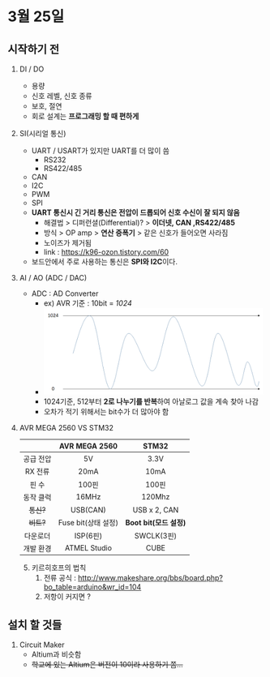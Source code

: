 # 3월 25일

## 시작하기 전
1. DI / DO
    - 용량
    - 신호 레벨, 신호 종류
    - 보호, 절연
    - 회로 설계는 **프로그래밍 할 때 편하게**

2. SI(시리얼 통신)
    - UART / USART가 있지만 UART를 더 많이 씀
        - RS232
        - RS422/485
    - CAN
    - I2C
    - PWM
    - SPI
    - **UART 통신시 긴 거리 통신은 전압이 드롭되어 신호 수신이 잘 되지 않음**
        - 해결법 > 디퍼런셜(Differential)? > **이더넷, CAN ,RS422/485**
        - 방식 > OP amp > **연산 증폭기** > 같은 신호가 들어오면 사라짐
        - 노이즈가 제거됨
        - link : https://k96-ozon.tistory.com/60
    - 보드안에서 주로 사용하는 통신은 **SPI와 I2C**이다.

3. AI / AO (ADC / DAC)
    - ADC : AD Converter
        - ex) AVR 기준 : 10bit = *1024*
        - ![AVR](ANALOG.png)
        - 1024기준, 512부터 **2로 나누기를 반복**하여 아날로그 값을 계속 찾아 나감
        - 오차가 적기 위해서는 bit수가 더 많아야 함

4. AVR MEGA 2560 VS STM32

    |           |    AVR MEGA 2560    |          STM32          |
    | :-------: | :-----------------: | :---------------------: |
    | 공급 전압 |         5V          |          3.3V           |
    |  RX 전류  |        20mA         |          10mA           |
    |   핀 수   |        100핀        |          100핀          |
    | 동작 클럭 |        16MHz        |         120Mhz          |
    | ~~통신?~~ |      USB(CAN)       |      USB x 2, CAN       |
    | ~~비트?~~ | Fuse bit(상태 설정) | **Boot bit(모드 설정)** |
    | 다운로더  |      ISP(6핀)       |       SWCLK(3핀)        |
    | 개발 환경 |    ATMEL Studio     |          CUBE           |

    5. 키르히호프의 법칙
       1. 전류 공식 : http://www.makeshare.org/bbs/board.php?bo_table=arduino&wr_id=104
       2. 저항이 커지면 ?



## 설치 할 것들
1. Circuit Maker
    - Altium과 비슷함
    - ~~학교에 있는 Altium은 버전이 10이라 사용하기 쫌...~~

